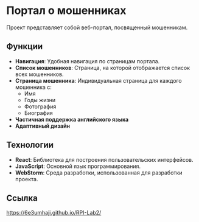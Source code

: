 # Портал о мошенниках

Проект представляет собой веб-портал, посвященный мошенникам.

## Функции

- **Навигация**: Удобная навигация по страницам портала.
- **Список мошенников**: Страница, на которой отображается список всех мошенников.
- **Страница мошенника**: Индивидуальная страница для каждого мошенника с:
  - Имя
  - Годы жизни
  - Фотография
  - Биография
- **Частичная поддержка английского языка**
- **Адаптивный дизайн**

## Технологии

- **React**: Библиотека для построения пользовательских интерфейсов.
- **JavaScript**: Основной язык программирования.
- **WebStorm**: Среда разработки, использованная для разработки проекта.

## Ссылка

https://6e3umhaji.github.io/RPI-Lab2/
